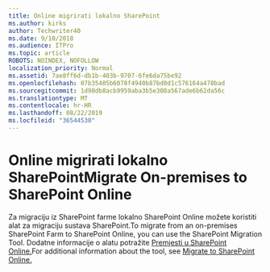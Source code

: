 ```yaml
---
title: Online migrirati lokalno SharePoint
ms.author: kirks
author: Techwriter40
ms.date: 9/10/2018
ms.audience: ITPro
ms.topic: article
ROBOTS: NOINDEX, NOFOLLOW
localization_priority: Normal
ms.assetid: 7ae8ff6d-db1b-403b-9707-6fe6da75be92
ms.openlocfilehash: 07b35405b6078f4940b87bd0d1c576164a478bad
ms.sourcegitcommit: 1d98db8acb9959aba3b5e308a567ade6b62da56c
ms.translationtype: MT
ms.contentlocale: hr-HR
ms.lasthandoff: 08/22/2019
ms.locfileid: "36544530"
---
```

# <a name="migrate-on-premises-to-sharepoint-online"></a><span data-ttu-id="f88e4-102">Online migrirati lokalno SharePoint</span><span class="sxs-lookup"><span data-stu-id="f88e4-102">Migrate On-premises to SharePoint Online</span></span>

<span data-ttu-id="f88e4-103">Za migraciju iz SharePoint farme lokalno SharePoint Online možete koristiti alat za migraciju sustava SharePoint.</span><span class="sxs-lookup"><span data-stu-id="f88e4-103">To migrate from an on-premises SharePoint Farm to SharePoint Online, you can use the SharePoint Migration Tool.</span></span> <span data-ttu-id="f88e4-104">Dodatne informacije o alatu potražite [Premjesti u SharePoint Online.](https://go.microsoft.com/fwlink/?linkid=2019574)</span><span class="sxs-lookup"><span data-stu-id="f88e4-104">For additional information about the tool, see [Migrate to SharePoint Online.](https://go.microsoft.com/fwlink/?linkid=2019574)</span></span>
  

